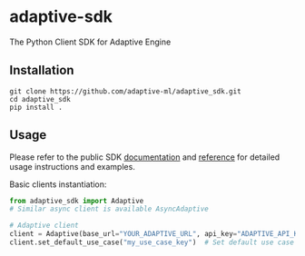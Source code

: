 # adaptive-sdk

The Python Client SDK for Adaptive Engine

## Installation
```
git clone https://github.com/adaptive-ml/adaptive_sdk.git
cd adaptive_sdk
pip install .

```

## Usage

Please refer to the public SDK [documentation](https://docs.adaptive-ml.com/introduction) and [reference](https://docs.adaptive-ml.com/sdk-reference/reference) for detailed usage instructions and examples.


Basic clients instantiation:
```python
from adaptive_sdk import Adaptive
# Similar async client is available AsyncAdaptive

# Adaptive client
client = Adaptive(base_url="YOUR_ADAPTIVE_URL", api_key="ADAPTIVE_API_KEY")
client.set_default_use_case("my_use_case_key")  # Set default use case for client
```

